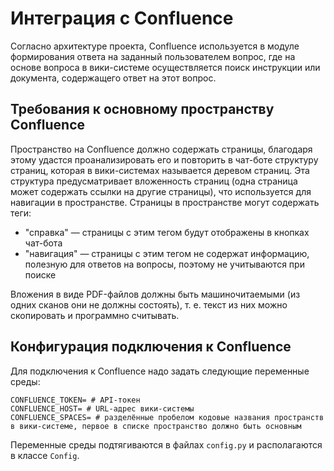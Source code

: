 # Интеграция с Confluence
Согласно архитектуре проекта, Confluence используется в модуле формирования ответа на заданный пользователем вопрос, где на основе вопроса в вики-системе осуществляется поиск инструкции или документа, содержащего ответ на этот вопрос.

## Требования к основному пространству Confluence
Пространство на Confluence должно содержать страницы, благодаря этому удастся проанализировать его и повторить в чат-боте структуру страниц, которая в вики-системах называется деревом страниц. Эта структура предусматривает вложенность страниц (одна страница может содержать ссылки на другие страницы), что используется для навигации в пространстве.  Страницы в пространстве могут содержать теги:
 * "справка" — страницы с этим тегом будут отображены в кнопках чат-бота
 * "навигация" — страницы с этим тегом не содержат информацию, полезную для ответов на вопросы, поэтому не учитываются при поиске

Вложения в виде PDF-файлов должны быть машиночитаемыми (из одних сканов они не должны состоять), т. е. текст из них можно скопировать и программно считывать.

## Конфигурация подключения к Confluence
Для подключения к Confluence надо задать следующие переменные среды:
```
CONFLUENCE_TOKEN= # API-токен
CONFLUENCE_HOST= # URL-адрес вики-системы
CONFLUENCE_SPACES= # разделённые пробелом кодовые названия пространств в вики-системе, первое в списке пространство должно быть основным
```
Переменные среды подтягиваются в файлах `config.py` и располагаются в классе `Config`.
